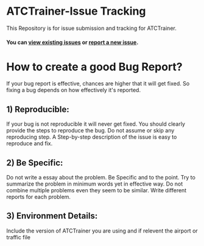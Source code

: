 # ATCTrainer-Issue Tracking

This Repository is for issue submission and tracking for ATCTrainer.
#### You can [view existing issues](https://github.com/collink2451/ATCTrainer-IssueTracking/issues) or [report a new issue](https://github.com/collink2451/ATCTrainer-IssueTracking/issues/new).

# How to create a good Bug Report?
If your bug report is effective, chances are higher that it will get fixed. So fixing a bug depends on how effectively it's reported.

## 1) Reproducible:
If your bug is not reproducible it will never get fixed. You should clearly provide the steps to reproduce the bug. Do not assume or skip any reproducing step. A Step-by-step description of the issue is easy to reproduce and fix.

## 2) Be Specific:
Do not write a essay about the problem. Be Specific and to the point. Try to summarize the problem in minimum words yet in effective way. Do not combine multiple problems even they seem to be similar. Write different reports for each problem.

## 3) Environment Details:
Include the version of ATCTrainer you are using and if relevent the airport or traffic file

